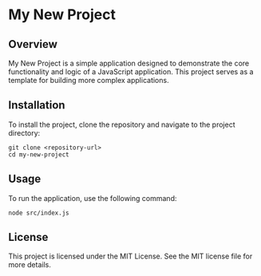 # My New Project

## Overview
My New Project is a simple application designed to demonstrate the core functionality and logic of a JavaScript application. This project serves as a template for building more complex applications.

## Installation
To install the project, clone the repository and navigate to the project directory:

```
git clone <repository-url>
cd my-new-project
```

## Usage
To run the application, use the following command:

```
node src/index.js
```

## License
This project is licensed under the MIT License. See the MIT license file for more details.